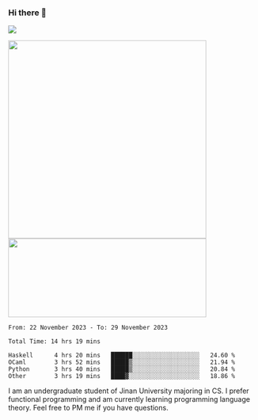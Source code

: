 ### Hi there 👋

<!--
**pe200012/pe200012** is a ✨ _special_ ✨ repository because its `README.md` (this file) appears on your GitHub profile.

Here are some ideas to get you started:

- 🔭 I’m currently working on ...
- 🌱 I’m currently learning ...
- 👯 I’m looking to collaborate on ...
- 🤔 I’m looking for help with ...
- 💬 Ask me about ...
- 📫 How to reach me: ...
- 😄 Pronouns: ...
- ⚡ Fun fact: ...
-->
![](https://www.codewars.com/users/pe200012/badges/large)
<p>
    <img width="400em" src="https://github-readme-stats-git-masterrstaa-rickstaa.vercel.app/api?username=pe200012&show_icons=true&icon_color=f44336&title_color=757de8&rank_icon=github">
    <img width="400em" height="159em" src="https://github-readme-stats-git-masterrstaa-rickstaa.vercel.app/api/top-langs/?username=pe200012&hide=html,cmake,css&title_color=757de8&layout=compact">
</p>

<!--START_SECTION:waka-->

```all_time
From: 22 November 2023 - To: 29 November 2023

Total Time: 14 hrs 19 mins

Haskell      4 hrs 20 mins   ██████░░░░░░░░░░░░░░░░░░░   24.60 %
OCaml        3 hrs 52 mins   █████▒░░░░░░░░░░░░░░░░░░░   21.94 %
Python       3 hrs 40 mins   █████▒░░░░░░░░░░░░░░░░░░░   20.84 %
Other        3 hrs 19 mins   ████▓░░░░░░░░░░░░░░░░░░░░   18.86 %
```

<!--END_SECTION:waka-->

I am an undergraduate student of Jinan University majoring in CS. I prefer functional programming and am currently learning programming language theory. Feel free to PM me if you have questions.
